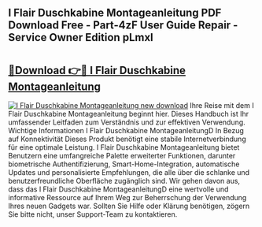 ## I Flair Duschkabine Montageanleitung PDF Download Free - Part-4zF User Guide Repair - Service Owner Edition pLmxI

# <h2><a href="http://df7ws0.blite.top/?on=I+Flair+Duschkabine+Montageanleitung">🔗Download 👉🔴 I Flair Duschkabine Montageanleitung</a></h2>

[![I Flair Duschkabine Montageanleitung new download](https://i.imgur.com/lujVjoI.png)](http://df7ws0.blite.top/?on=I+Flair+Duschkabine+Montageanleitung)
Ihre Reise mit dem I Flair Duschkabine Montageanleitung beginnt hier. Dieses Handbuch ist Ihr umfassender Leitfaden zum Verständnis und zur effektiven Verwendung. Wichtige Informationen I Flair Duschkabine MontageanleitungD In Bezug auf Konnektivität Dieses Produkt benötigt eine stabile Internetverbindung für eine optimale Leistung. I Flair Duschkabine Montageanleitung bietet Benutzern eine umfangreiche Palette erweiterter Funktionen, darunter biometrische Authentifizierung, Smart-Home-Integration, automatische Updates und personalisierte Empfehlungen, die alle über die schlanke und benutzerfreundliche Oberfläche zugänglich sind. Wir gehen davon aus, dass das I Flair Duschkabine MontageanleitungD eine wertvolle und informative Ressource auf Ihrem Weg zur Beherrschung der Verwendung Ihres neuen Gadgets war. Sollten Sie Hilfe oder Klärung benötigen, zögern Sie bitte nicht, unser Support-Team zu kontaktieren.
